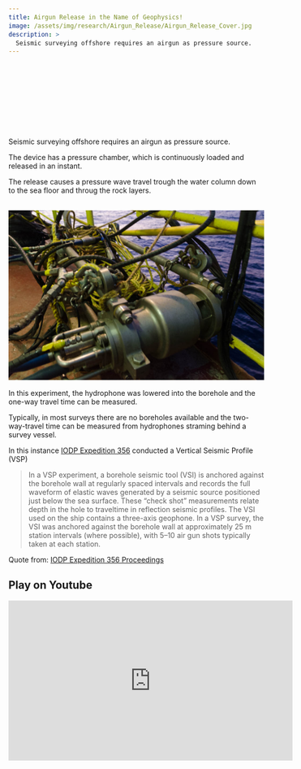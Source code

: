 ```yaml
---
title: Airgun Release in the Name of Geophysics!
image: /assets/img/research/Airgun_Release/Airgun_Release_Cover.jpg
description: >
  Seismic surveying offshore requires an airgun as pressure source.
---
```


<br>
<center><applause-button  color="aqua" multiclap="true" style="width: 90px; height: 90px; margin-bottom: 40px; display: block;"></applause-button></center>

Seismic surveying offshore requires an airgun as pressure source.

The device has a pressure chamber, which is continuously loaded and released in an instant.

The release causes a pressure wave travel trough the water column down to the sea floor and throug the rock layers.

<br><img src="/assets/img/research/Airgun_Release/Airgun_Closeup.jpg" alt="Airgun_Closeup.jpg" style="width:640px"><br>

In this experiment, the hydrophone was lowered into the borehole and the one-way travel time can be measured.

Typically, in most surveys there are no boreholes available and the two-way-travel time can be measured from hydrophones straming behind a survey vessel.

In this instance <a href="https://iodp.tamu.edu/scienceops/expeditions/indonesian_throughflow.html" target="_blank">IODP Expedition 356</a> conducted a Vertical Seismic Profile (VSP)

>In a VSP experiment, a borehole seismic tool (VSI) is anchored against the borehole wall at regularly spaced intervals and records the full waveform of elastic waves generated by a seismic source positioned just below the sea surface. These “check shot” measurements relate depth in the hole to traveltime in reflection seismic profiles. The VSI used on the ship contains a three-axis geophone. In a VSP survey, the VSI was anchored against the borehole wall at approximately 25 m station intervals (where possible), with 5–10 air gun shots typically taken at each station.

Quote from: <a href="https://doi.org/10.14379/iodp.proc.356.102.2017" target="_blank">IODP Expedition 356 Proceedings</a>

## Play on Youtube

<iframe width="560" height="315" src="https://www.youtube.com/embed/d7kzivS9VAs" frameborder="0" allow="accelerometer; autoplay; encrypted-media; gyroscope; picture-in-picture" allowfullscreen></iframe>